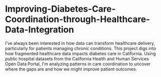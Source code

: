 # Improving-Diabetes-Care-Coordination-through-Healthcare-Data-Integration
I've always been interested in how data can transform healthcare delivery, particularly for patients managing chronic conditions. This project digs into how fragmented healthcare data impacts diabetes care in California. Using public hospital datasets from the California Health and Human Services Open Data Portal, I'm analyzing patterns in care coordination to uncover where the gaps are and how we might improve patient outcomes.
